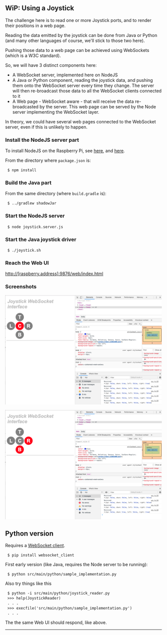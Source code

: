 ## WiP: Using a Joystick
The challenge here is to read one or more Joystick ports, and to render their positions
in a web page.

Reading the data emitted by the joystick can be done from Java or Python (and many other languages of course,
we'll stick to those two here).

Pushing those data to a web page can be achieved using WebSockets (which is a W3C standard).

So, we will have 3 distinct components here:
- A WebSocket server, implemented here on NodeJS
- A Java or Python component, reading the joystick data, and pushing them onto the WebSocket server every time they change. The server will then re-broadcast those data to all the WebSocket clients connected to it
- A Web page - WebSocket aware - that will receive the data re-broadcasted by the server. This web page can be served by the Node server implementing the WebSocket layer.

In theory, we could have several web pages connected to the WebSocket server, even if this is unlikely to happen.

### Install the NodeJS server part
To install NodeJS on the Raspberry Pi, see [here](https://www.w3schools.com/nodejs/nodejs_raspberrypi.asp), and [here](https://github.com/nodesource/distributions#debinstall).

From the directory where `package.json` is:
```
 $ npm install
```

### Build the Java part
From the same directory (where `build.gradle` is):
```
 $ ../gradlew shadowJar
```

### Start the NodeJS server
```
 $ node joystick.server.js
```

### Start the Java joystick driver
```
 $ ./joystick.sh
```

### Reach the Web UI
<http://[raspberry.address]:9876/web/index.html>


### Screenshots
![Center](./docimg/01.png)

![Bottom Right](./docimg/02.png)

## Python version
Requires a [WebSocket client](https://pypi.org/project/websocket_client/).
```
 $ pip install websocket_client
``` 
 
First early version (like Java, requires the Node server to be running):
```
 $ python src/main/python/sample_implementation.py
```

Also try things like this
```
 $ python -i src/main/python/joystick_reader.py
 >>> help(JoystickReader)
 . . .
 >>> execfile('src/main/python/sample_implementation.py')
 . . .
```

The the same Web UI should respond, like above.

---
